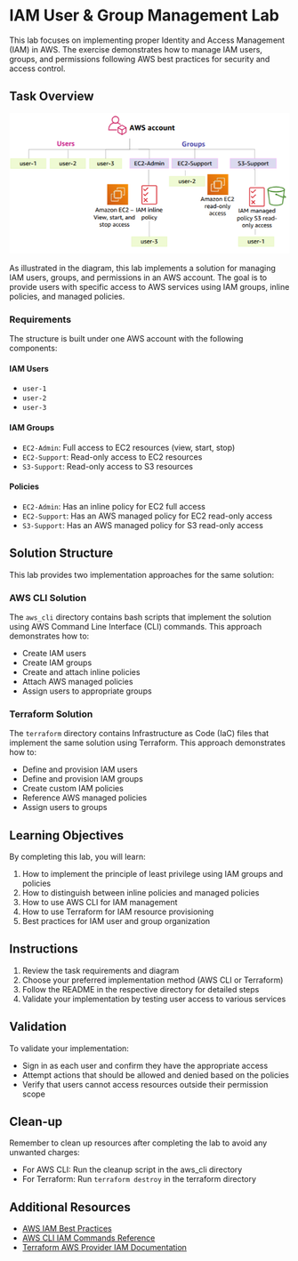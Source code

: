 # IAM User & Group Management Lab

This lab focuses on implementing proper Identity and Access Management (IAM) in AWS. The exercise demonstrates how to manage IAM users, groups, and permissions following AWS best practices for security and access control.

## Task Overview

![IAM Task Structure](task.png)

As illustrated in the diagram, this lab implements a solution for managing IAM users, groups, and permissions in an AWS account. The goal is to provide users with specific access to AWS services using IAM groups, inline policies, and managed policies.

### Requirements

The structure is built under one AWS account with the following components:

#### IAM Users
- `user-1`
- `user-2`
- `user-3`

#### IAM Groups
- `EC2-Admin`: Full access to EC2 resources (view, start, stop)
- `EC2-Support`: Read-only access to EC2 resources
- `S3-Support`: Read-only access to S3 resources

#### Policies
- `EC2-Admin`: Has an inline policy for EC2 full access
- `EC2-Support`: Has an AWS managed policy for EC2 read-only access
- `S3-Support`: Has an AWS managed policy for S3 read-only access

## Solution Structure

This lab provides two implementation approaches for the same solution:

### AWS CLI Solution
The `aws_cli` directory contains bash scripts that implement the solution using AWS Command Line Interface (CLI) commands. This approach demonstrates how to:

- Create IAM users
- Create IAM groups
- Create and attach inline policies
- Attach AWS managed policies
- Assign users to appropriate groups

### Terraform Solution
The `terraform` directory contains Infrastructure as Code (IaC) files that implement the same solution using Terraform. This approach demonstrates how to:

- Define and provision IAM users
- Define and provision IAM groups
- Create custom IAM policies
- Reference AWS managed policies
- Assign users to groups

## Learning Objectives

By completing this lab, you will learn:

1. How to implement the principle of least privilege using IAM groups and policies
2. How to distinguish between inline policies and managed policies
3. How to use AWS CLI for IAM management
4. How to use Terraform for IAM resource provisioning
5. Best practices for IAM user and group organization

## Instructions

1. Review the task requirements and diagram
2. Choose your preferred implementation method (AWS CLI or Terraform)
3. Follow the README in the respective directory for detailed steps
4. Validate your implementation by testing user access to various services

## Validation

To validate your implementation:
- Sign in as each user and confirm they have the appropriate access
- Attempt actions that should be allowed and denied based on the policies
- Verify that users cannot access resources outside their permission scope

## Clean-up

Remember to clean up resources after completing the lab to avoid any unwanted charges:
- For AWS CLI: Run the cleanup script in the aws_cli directory
- For Terraform: Run `terraform destroy` in the terraform directory

## Additional Resources

- [AWS IAM Best Practices](https://docs.aws.amazon.com/IAM/latest/UserGuide/best-practices.html)
- [AWS CLI IAM Commands Reference](https://docs.aws.amazon.com/cli/latest/reference/iam/index.html)
- [Terraform AWS Provider IAM Documentation](https://registry.terraform.io/providers/hashicorp/aws/latest/docs/resources/iam_user)
